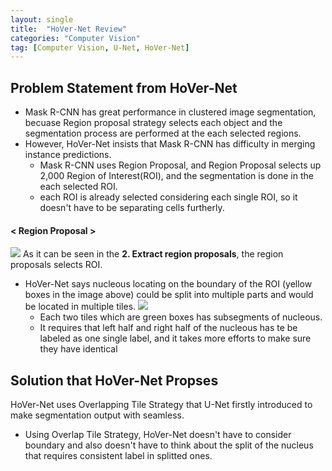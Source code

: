 ```yaml
---
layout: single
title:  "HoVer-Net Review"
categories: "Computer Vision"
tag: [Computer Vision, U-Net, HoVer-Net]
---
```


## Problem Statement from HoVer-Net
- Mask R-CNN has great performance in clustered image segmentation, becuase Region proposal strategy selects each object and the segmentation process are performed at the each selected regions.
- However, HoVer-Net insists that Mask R-CNN has difficulty in merging instance predictions.
    - Mask R-CNN uses Region Proposal, and Region Proposal selects up 2,000 Region of Interest(ROI), and the segmentation is done in the each selected ROI. 
    - each ROI is already selected considering each single ROI, so it doesn't have to be separating cells furtherly.
      
 #### < Region Proposal >
![](https://velog.velcdn.com/images/greenyjwk/post/e2277f20-0506-448c-8843-b1e5d4869c8c/image.jpg)
As it can be seen in the **2. Extract region proposals**, the region proposals selects ROI.

- HoVer-Net says nucleous locating on the boundary of the ROI (yellow boxes in the image above) could be split into multiple parts and would be located in multiple tiles. 
  ![](https://velog.velcdn.com/images/greenyjwk/post/75cd55e9-c74b-4660-8685-bce9eef5ff64/image.jpg)
	- Each two tiles which are green boxes has subsegments of nucleous.
    - It requires that left half and right half of the nucleous has te be labeled as one single label, and it takes more efforts to make sure they have identical 



## Solution that HoVer-Net Propses


HoVer-Net uses Overlapping Tile Strategy that U-Net firstly introduced to make segmentation output with seamless.

- Using Overlap Tile Strategy, HoVer-Net doesn't have to consider boundary and also doesn't have to think about the split of the nucleus that requires consistent label in splitted ones.